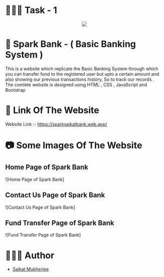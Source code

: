 
# 👨🏻‍🏫 Task - 1

<p align="center">
<img src="https://www.thesparksfoundationsingapore.org/images/logo_small.png"/>
</p>



# 🏦 Spark Bank - ( Basic Banking System )
<!-- ### A Basic Banking System  -->
This is a website which replicate the Basic Banking System through which you can transfer fund to the registered user but upto a certain amount and also showing our previous transactions history, So to track our records  . The comlete website is designed using HTML , CSS , JavaScript and Bootstrap  



# 🔗 Link Of The Website

Website Link :-  https://sparksaikatbank.web.app/

# 📷 Some Images Of The Website
## Home Page of Spark Bank

![Home Page of Spark Bank] 


## Contact Us Page of Spark Bank

![Contact Us Page of Spark Bank]


## Fund Transfer Page of Spark Bank

![Fund Transfer Page of Spark Bank]

# 👩🏻‍💻 Author 
- [Saikat Mukherjee](https://www.linkedin.com/in/saikat-mukherjee-2a925b1b7/)
  
